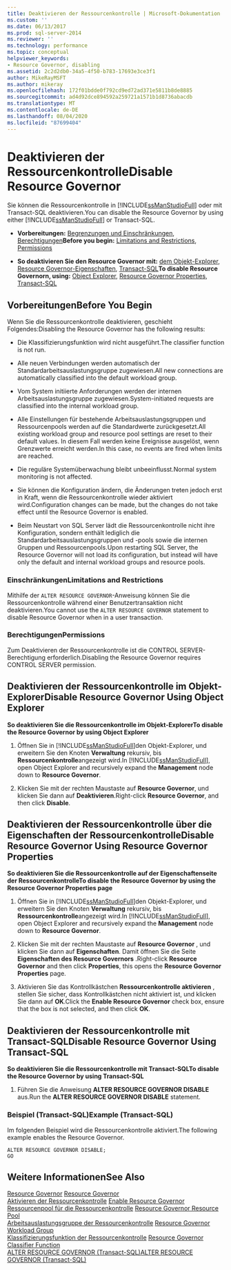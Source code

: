 ```yaml
---
title: Deaktivieren der Ressourcenkontrolle | Microsoft-Dokumentation
ms.custom: ''
ms.date: 06/13/2017
ms.prod: sql-server-2014
ms.reviewer: ''
ms.technology: performance
ms.topic: conceptual
helpviewer_keywords:
- Resource Governor, disabling
ms.assetid: 2c2d2db0-34a5-4f50-b783-17693e3ce3f1
author: MikeRayMSFT
ms.author: mikeray
ms.openlocfilehash: 172f01bdde0f792cd9ed72ad371e5811b8de8885
ms.sourcegitcommit: ad4d92dce894592a259721a1571b1d8736abacdb
ms.translationtype: MT
ms.contentlocale: de-DE
ms.lasthandoff: 08/04/2020
ms.locfileid: "87699404"
---
```

# <a name="disable-resource-governor"></a><span data-ttu-id="3fba8-102">Deaktivieren der Ressourcenkontrolle</span><span class="sxs-lookup"><span data-stu-id="3fba8-102">Disable Resource Governor</span></span>
  <span data-ttu-id="3fba8-103">Sie können die Ressourcenkontrolle in [!INCLUDE[ssManStudioFull](../../includes/ssmanstudiofull-md.md)] oder mit Transact-SQL deaktivieren.</span><span class="sxs-lookup"><span data-stu-id="3fba8-103">You can disable the Resource Governor by using either [!INCLUDE[ssManStudioFull](../../includes/ssmanstudiofull-md.md)] or Transact-SQL.</span></span>  
  
-   <span data-ttu-id="3fba8-104">**Vorbereitungen:**  [Begrenzungen und Einschränkungen](#LimitationsRestrictions), [Berechtigungen](#Permissions)</span><span class="sxs-lookup"><span data-stu-id="3fba8-104">**Before you begin:**  [Limitations and Restrictions](#LimitationsRestrictions), [Permissions](#Permissions)</span></span>  
  
-   <span data-ttu-id="3fba8-105">**So deaktivieren Sie den Resource Governor mit:**  [dem Objekt-Explorer](#RGOffObjEx), [Resource Governor-Eigenschaften](#RGOffProp), [Transact-SQL](#RGOffTSQL)</span><span class="sxs-lookup"><span data-stu-id="3fba8-105">**To disable Resource Governorn, using:**  [Object Explorer](#RGOffObjEx), [Resource Governor Properties](#RGOffProp), [Transact-SQL](#RGOffTSQL)</span></span>  
  
##  <a name="before-you-begin"></a><a name="BeforeYouBegin"></a> <span data-ttu-id="3fba8-106">Vorbereitungen</span><span class="sxs-lookup"><span data-stu-id="3fba8-106">Before You Begin</span></span>  
 <span data-ttu-id="3fba8-107">Wenn Sie die Ressourcenkontrolle deaktivieren, geschieht Folgendes:</span><span class="sxs-lookup"><span data-stu-id="3fba8-107">Disabling the Resource Governor has the following results:</span></span>  
  
-   <span data-ttu-id="3fba8-108">Die Klassifizierungsfunktion wird nicht ausgeführt.</span><span class="sxs-lookup"><span data-stu-id="3fba8-108">The classifier function is not run.</span></span>  
  
-   <span data-ttu-id="3fba8-109">Alle neuen Verbindungen werden automatisch der Standardarbeitsauslastungsgruppe zugewiesen.</span><span class="sxs-lookup"><span data-stu-id="3fba8-109">All new connections are automatically classified into the default workload group.</span></span>  
  
-   <span data-ttu-id="3fba8-110">Vom System initiierte Anforderungen werden der internen Arbeitsauslastungsgruppe zugewiesen.</span><span class="sxs-lookup"><span data-stu-id="3fba8-110">System-initiated requests are classified into the internal workload group.</span></span>  
  
-   <span data-ttu-id="3fba8-111">Alle Einstellungen für bestehende Arbeitsauslastungsgruppen und Ressourcenpools werden auf die Standardwerte zurückgesetzt.</span><span class="sxs-lookup"><span data-stu-id="3fba8-111">All existing workload group and resource pool settings are reset to their default values.</span></span> <span data-ttu-id="3fba8-112">In diesem Fall werden keine Ereignisse ausgelöst, wenn Grenzwerte erreicht werden.</span><span class="sxs-lookup"><span data-stu-id="3fba8-112">In this case, no events are fired when limits are reached.</span></span>  
  
-   <span data-ttu-id="3fba8-113">Die reguläre Systemüberwachung bleibt unbeeinflusst.</span><span class="sxs-lookup"><span data-stu-id="3fba8-113">Normal system monitoring is not affected.</span></span>  
  
-   <span data-ttu-id="3fba8-114">Sie können die Konfiguration ändern, die Änderungen treten jedoch erst in Kraft, wenn die Ressourcenkontrolle wieder aktiviert wird.</span><span class="sxs-lookup"><span data-stu-id="3fba8-114">Configuration changes can be made, but the changes do not take effect until the Resource Governor is enabled.</span></span>  
  
-   <span data-ttu-id="3fba8-115">Beim Neustart von SQL Server lädt die Ressourcenkontrolle nicht ihre Konfiguration, sondern enthält lediglich die Standardarbeitsauslastungsgruppen und -pools sowie die internen Gruppen und Ressourcenpools.</span><span class="sxs-lookup"><span data-stu-id="3fba8-115">Upon restarting SQL Server, the Resource Governor will not load its configuration, but instead will have only the default and internal workload groups and resource pools.</span></span>  
  
###  <a name="limitations-and-restrictions"></a><a name="LimitationsRestrictions"></a> <span data-ttu-id="3fba8-116">Einschränkungen</span><span class="sxs-lookup"><span data-stu-id="3fba8-116">Limitations and Restrictions</span></span>  
 <span data-ttu-id="3fba8-117">Mithilfe der `ALTER RESOURCE GOVERNOR`-Anweisung können Sie die Ressourcenkontrolle während einer Benutzertransaktion nicht deaktivieren.</span><span class="sxs-lookup"><span data-stu-id="3fba8-117">You cannot use the `ALTER RESOURCE GOVERNOR` statement to disable Resource Governor when in a user transaction.</span></span>  
  
###  <a name="permissions"></a><a name="Permissions"></a> <span data-ttu-id="3fba8-118">Berechtigungen</span><span class="sxs-lookup"><span data-stu-id="3fba8-118">Permissions</span></span>  
 <span data-ttu-id="3fba8-119">Zum Deaktivieren der Ressourcenkontrolle ist die CONTROL SERVER-Berechtigung erforderlich.</span><span class="sxs-lookup"><span data-stu-id="3fba8-119">Disabling the Resource Governor requires CONTROL SERVER permission.</span></span>  
  
##  <a name="disable-resource-governor-using-object-explorer"></a><a name="RGOffObjEx"></a> <span data-ttu-id="3fba8-120">Deaktivieren der Ressourcenkontrolle im Objekt-Explorer</span><span class="sxs-lookup"><span data-stu-id="3fba8-120">Disable Resource Governor Using Object Explorer</span></span>  
 <span data-ttu-id="3fba8-121">**So deaktivieren Sie die Ressourcenkontrolle im Objekt-Explorer**</span><span class="sxs-lookup"><span data-stu-id="3fba8-121">**To disable the Resource Governor by using Object Explorer**</span></span>  
  
1.  <span data-ttu-id="3fba8-122">Öffnen Sie in [!INCLUDE[ssManStudioFull](../../includes/ssmanstudiofull-md.md)]den Objekt-Explorer, und erweitern Sie den Knoten **Verwaltung** rekursiv, bis **Ressourcenkontrolle**angezeigt wird.</span><span class="sxs-lookup"><span data-stu-id="3fba8-122">In [!INCLUDE[ssManStudioFull](../../includes/ssmanstudiofull-md.md)], open Object Explorer and recursively expand the **Management** node down to **Resource Governor**.</span></span>  
  
2.  <span data-ttu-id="3fba8-123">Klicken Sie mit der rechten Maustaste auf **Resource Governor**, und klicken Sie dann auf **Deaktivieren**.</span><span class="sxs-lookup"><span data-stu-id="3fba8-123">Right-click **Resource Governor**, and then click **Disable**.</span></span>  
  
##  <a name="disable-resource-governor-using-resource-governor-properties"></a><a name="RGOffProp"></a> <span data-ttu-id="3fba8-124">Deaktivieren der Ressourcenkontrolle über die Eigenschaften der Ressourcenkontrolle</span><span class="sxs-lookup"><span data-stu-id="3fba8-124">Disable Resource Governor Using Resource Governor Properties</span></span>  
 <span data-ttu-id="3fba8-125">**So deaktivieren Sie die Ressourcenkontrolle auf der Eigenschaftenseite der Ressourcenkontrolle**</span><span class="sxs-lookup"><span data-stu-id="3fba8-125">**To disable the Resource Governor by using the Resource Governor Properties page**</span></span>  
  
1.  <span data-ttu-id="3fba8-126">Öffnen Sie in [!INCLUDE[ssManStudioFull](../../includes/ssmanstudiofull-md.md)]den Objekt-Explorer, und erweitern Sie den Knoten **Verwaltung** rekursiv, bis **Ressourcenkontrolle**angezeigt wird.</span><span class="sxs-lookup"><span data-stu-id="3fba8-126">In [!INCLUDE[ssManStudioFull](../../includes/ssmanstudiofull-md.md)], open Object Explorer and recursively expand the **Management** node down to **Resource Governor**.</span></span>  
  
2.  <span data-ttu-id="3fba8-127">Klicken Sie mit der rechten Maustaste auf **Resource Governor** , und klicken Sie dann auf **Eigenschaften**. Damit öffnen Sie die Seite **Eigenschaften des Resource Governors** .</span><span class="sxs-lookup"><span data-stu-id="3fba8-127">Right-click **Resource Governor** and then click **Properties**, this opens the **Resource Governor Properties** page.</span></span>  
  
3.  <span data-ttu-id="3fba8-128">Aktivieren Sie das Kontrollkästchen **Ressourcenkontrolle aktivieren** , stellen Sie sicher, dass Kontrollkästchen nicht aktiviert ist, und klicken Sie dann auf **OK**.</span><span class="sxs-lookup"><span data-stu-id="3fba8-128">Click the **Enable Resource Governor** check box, ensure that the box is not selected, and then click **OK**.</span></span>  
  
##  <a name="disable-resource-governor-using-transact-sql"></a><a name="RGOffTSQL"></a> <span data-ttu-id="3fba8-129">Deaktivieren der Ressourcenkontrolle mit Transact-SQL</span><span class="sxs-lookup"><span data-stu-id="3fba8-129">Disable Resource Governor Using Transact-SQL</span></span>  
 <span data-ttu-id="3fba8-130">**So deaktivieren Sie die Ressourcenkontrolle mit Transact-SQL**</span><span class="sxs-lookup"><span data-stu-id="3fba8-130">**To disable the Resource Governor by using Transact-SQL**</span></span>  
  
1.  <span data-ttu-id="3fba8-131">Führen Sie die Anweisung **ALTER RESOURCE GOVERNOR DISABLE** aus.</span><span class="sxs-lookup"><span data-stu-id="3fba8-131">Run the **ALTER RESOURCE GOVERNOR DISABLE** statement.</span></span>  
  
### <a name="example-transact-sql"></a><span data-ttu-id="3fba8-132">Beispiel (Transact-SQL)</span><span class="sxs-lookup"><span data-stu-id="3fba8-132">Example (Transact-SQL)</span></span>  
 <span data-ttu-id="3fba8-133">Im folgenden Beispiel wird die Ressourcenkontrolle aktiviert.</span><span class="sxs-lookup"><span data-stu-id="3fba8-133">The following example enables the Resource Governor.</span></span>  
  
```  
ALTER RESOURCE GOVERNOR DISABLE;  
GO  
```  
  
## <a name="see-also"></a><span data-ttu-id="3fba8-134">Weitere Informationen</span><span class="sxs-lookup"><span data-stu-id="3fba8-134">See Also</span></span>  
 <span data-ttu-id="3fba8-135">[Resource Governor](resource-governor.md) </span><span class="sxs-lookup"><span data-stu-id="3fba8-135">[Resource Governor](resource-governor.md) </span></span>  
 <span data-ttu-id="3fba8-136">[Aktivieren der Ressourcenkontrolle](enable-resource-governor.md) </span><span class="sxs-lookup"><span data-stu-id="3fba8-136">[Enable Resource Governor](enable-resource-governor.md) </span></span>  
 <span data-ttu-id="3fba8-137">[Ressourcenpool für die Ressourcenkontrolle](resource-governor-resource-pool.md) </span><span class="sxs-lookup"><span data-stu-id="3fba8-137">[Resource Governor Resource Pool](resource-governor-resource-pool.md) </span></span>  
 <span data-ttu-id="3fba8-138">[Arbeitsauslastungsgruppe der Ressourcenkontrolle](resource-governor-workload-group.md) </span><span class="sxs-lookup"><span data-stu-id="3fba8-138">[Resource Governor Workload Group](resource-governor-workload-group.md) </span></span>  
 <span data-ttu-id="3fba8-139">[Klassifizierungsfunktion der Ressourcenkontrolle](resource-governor-classifier-function.md) </span><span class="sxs-lookup"><span data-stu-id="3fba8-139">[Resource Governor Classifier Function](resource-governor-classifier-function.md) </span></span>  
 [<span data-ttu-id="3fba8-140">ALTER RESOURCE GOVERNOR &#40;Transact-SQL&#41;</span><span class="sxs-lookup"><span data-stu-id="3fba8-140">ALTER RESOURCE GOVERNOR &#40;Transact-SQL&#41;</span></span>](/sql/t-sql/statements/alter-resource-governor-transact-sql)  
  
  
